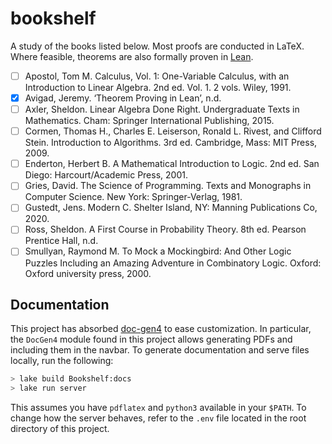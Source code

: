 # bookshelf

A study of the books listed below. Most proofs are conducted in LaTeX. Where
feasible, theorems are also formally proven in [Lean](https://leanprover.github.io/).

- [ ] Apostol, Tom M. Calculus, Vol. 1: One-Variable Calculus, with an Introduction to Linear Algebra. 2nd ed. Vol. 1. 2 vols. Wiley, 1991.
- [x] Avigad, Jeremy. ‘Theorem Proving in Lean’, n.d.
- [ ] Axler, Sheldon. Linear Algebra Done Right. Undergraduate Texts in Mathematics. Cham: Springer International Publishing, 2015.
- [ ] Cormen, Thomas H., Charles E. Leiserson, Ronald L. Rivest, and Clifford Stein. Introduction to Algorithms. 3rd ed. Cambridge, Mass: MIT Press, 2009.
- [ ] Enderton, Herbert B. A Mathematical Introduction to Logic. 2nd ed. San Diego: Harcourt/Academic Press, 2001.
- [ ] Gries, David. The Science of Programming. Texts and Monographs in Computer Science. New York: Springer-Verlag, 1981.
- [ ] Gustedt, Jens. Modern C. Shelter Island, NY: Manning Publications Co, 2020.
- [ ] Ross, Sheldon. A First Course in Probability Theory. 8th ed. Pearson Prentice Hall, n.d.
- [ ] Smullyan, Raymond M. To Mock a Mockingbird: And Other Logic Puzzles Including an Amazing Adventure in Combinatory Logic. Oxford: Oxford university press, 2000.

## Documentation

This project has absorbed [doc-gen4](https://github.com/leanprover/doc-gen4) to
ease customization. In particular, the `DocGen4` module found in this project
allows generating PDFs and including them in the navbar. To generate
documentation and serve files locally, run the following:

```bash
> lake build Bookshelf:docs
> lake run server
```

This assumes you have `pdflatex` and `python3` available in your `$PATH`. To
change how the server behaves, refer to the `.env` file located in the root
directory of this project.
